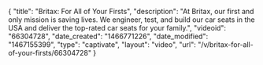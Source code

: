 {
    "title": "Britax: For All of Your Firsts",
    "description": "At Britax, our first and only mission is saving lives. We engineer, test, and build our car seats in the USA and deliver the top-rated car seats for your family.",
    "videoid": "66304728",
    "date_created": "1466771226",
    "date_modified": "1467155399",
    "type": "captivate",
    "layout": "video",
    "url": "\/v\/britax-for-all-of-your-firsts\/66304728"
}